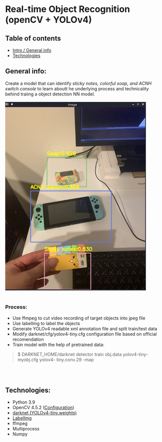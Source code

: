 # Real-time Object Recognition (openCV + YOLOv4)

## Table of contents
* [Intro / General info](#general-info)
* [Technologies](#technologies)


## General info: 
Create a model that can identify *sticky notes, colorful soap, and ACNH switch console* to learn aboutt he underlying process and technicality behind traiing a object detection NN model. <br><br>
<img src="https://github.com/WenChingHo/Item_recognition_NN/blob/main/outcome.png" width="450"><br><br>
### Process:
- Use ffmpeg to cut video recording of target objects into jpeg file 
- Use labelImg to label the objects
- Generate YOLOv4 readable xml annotation file and split train/test data
- Modify darknet/cfg/yolov4-tiny.cfg configuration file based on official recomendation
- Train model with the help of pretrained data: 
> $ DARKNET_HOME/darknet detector train obj.data yolov4-tiny-myobj.cfg yolov4-
tiny.conv.29 -map

<br><br>
## Technologies:
- Python 3.9
- OpenCV 4.5.2 ([Configuration](https://github.com/WenChingHo/RT_Object_Detection/blob/main/opencv_config.txt))
- [darknet (YOLOv4-tiny.weights)](https://github.com/AlexeyAB/darknet)
- [LabelImg](https://github.com/tzutalin/labelImg)
- ffmpeg
- Multiprocess
- Numpy


